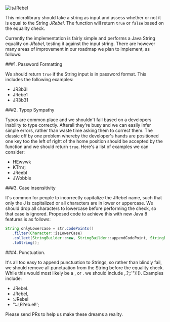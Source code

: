 ![isJRebel](https://zeroturnaround.com/wp-content/uploads/2016/04/isJRebel-April-fools-2016-v1.png "isJRebel Logo")

This microlibrary should take a string as input and assess whether or not it is equal to the String *JRebel*. The function will return `true` or `false` based on the equality check.

Currently the implementation is fairly simple and performs a Java String equality on *JRebel*, testing it against the input string. There are however many areas of improvement in our roadmap we plan to implement, as follows:

###1. Password Formatting

We should return `true` if the String input is in password format. This includes the following examples:
* JR3b3l
* JRebe1
* JR3b31

###2. Typop Sympathy

Typos are common place and we shouldn't fail based on a developers inability to type correctly. Afterall they're busy and we can easily infer simple errors, rather than waste time asking them to correct them. The classic off by one problem whereby the developer's hands are positioned one key too the left of right of the home position should be accepted by the function and we should return `true`. Here's a list of examples we can consider: 

* HEwvwk
* KTrnr;
* JReebl
* JWobble

###3. Case insensitivity

It's common for people to incorrectly capitalize the JRebel name, such that only the J is capitalized or all characters are in lower or uppercase. We should drop all characters to lowercase before performing the check, so that case is ignored. Proposed code to achieve this with new Java 8 features is as follows:

```java
String onlyLowercase = str.codePoints()
   .filter(Character::isLowerCase)
   .collect(StringBuilder::new, StringBuilder::appendCodePoint, StringBuilder::append)
   .toString();
```

###4. Punctuation.

It's all too easy to append punctuation to Strings, so rather than blindly fail, we should remove all punctuation from the String before the equality check. While this would most likely be a , or . we should include ,.?;:'"/\!(). Examples include:

* JRebel.
* JRebel,
* :JRebel
* ":J,R?eb.el!';

Please send PRs to help us make these dreams a reality.
